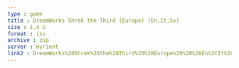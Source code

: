 ```yaml
---
type : game
title : DreamWorks Shrek the Third (Europe) (En,It,Sv)
size : 1.4 G
format : iso
archive : zip
server : myrient
link2 : DreamWorks%20Shrek%20the%20Third%20%28Europe%29%20%28En%2CIt%2CSv%29
---
```

